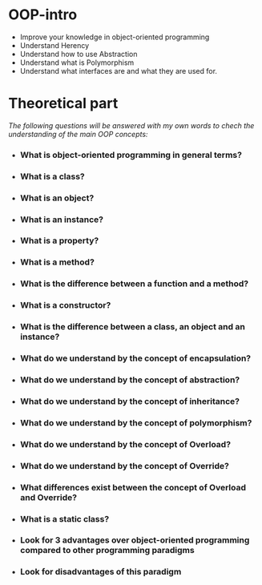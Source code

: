 # OOP-intro

- Improve your knowledge in object-oriented programming
- Understand Herency
- Understand how to use Abstraction
- Understand what is Polymorphism
- Understand what interfaces are and what they are used for.

# Theoretical part

_The following questions will be answered with my own words to chech the understanding of the main OOP concepts:_

- ### What is object-oriented programming in general terms?
- ### What is a class?
- ### What is an object?
- ### What is an instance?
- ### What is a property?
- ### What is a method?
- ### What is the difference between a function and a method?
- ### What is a constructor?
- ### What is the difference between a class, an object and an instance?
- ### What do we understand by the concept of encapsulation?
- ### What do we understand by the concept of abstraction?
- ### What do we understand by the concept of inheritance?
- ### What do we understand by the concept of polymorphism?
- ### What do we understand by the concept of Overload?
- ### What do we understand by the concept of Override?
- ### What differences exist between the concept of Overload and Override?
- ### What is a static class?
- ### Look for 3 advantages over object-oriented programming compared to other programming paradigms
- ### Look for disadvantages of this paradigm
